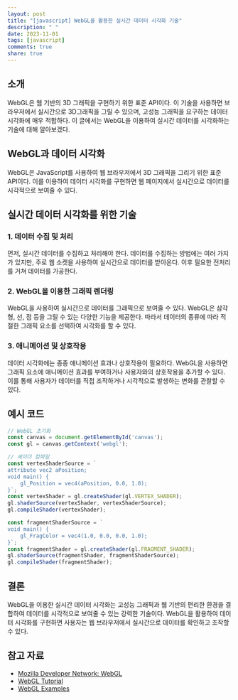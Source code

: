 ```yaml
---
layout: post
title: "[javascript] WebGL을 활용한 실시간 데이터 시각화 기술"
description: " "
date: 2023-11-01
tags: [javascript]
comments: true
share: true
---
```


## 소개
WebGL은 웹 기반의 3D 그래픽을 구현하기 위한 표준 API이다. 이 기술을 사용하면 브라우저에서 실시간으로 3D그래픽을 그릴 수 있으며, 고성능 그래픽을 요구하는 데이터 시각화에 매우 적합하다. 이 글에서는 WebGL을 이용하여 실시간 데이터를 시각화하는 기술에 대해 알아보겠다.

## WebGL과 데이터 시각화
WebGL은 JavaScript를 사용하여 웹 브라우저에서 3D 그래픽을 그리기 위한 표준 API이다. 이를 이용하여 데이터 시각화를 구현하면 웹 페이지에서 실시간으로 데이터를 시각적으로 보여줄 수 있다.

## 실시간 데이터 시각화를 위한 기술
### 1. 데이터 수집 및 처리
먼저, 실시간 데이터를 수집하고 처리해야 한다. 데이터를 수집하는 방법에는 여러 가지가 있지만, 주로 웹 소켓을 사용하여 실시간으로 데이터를 받아온다. 이후 필요한 전처리를 거쳐 데이터를 가공한다.

### 2. WebGL을 이용한 그래픽 렌더링
WebGL을 사용하여 실시간으로 데이터를 그래픽으로 보여줄 수 있다. WebGL은 삼각형, 선, 점 등을 그릴 수 있는 다양한 기능을 제공한다. 따라서 데이터의 종류에 따라 적절한 그래픽 요소를 선택하여 시각화를 할 수 있다.

### 3. 애니메이션 및 상호작용
데이터 시각화에는 종종 애니메이션 효과나 상호작용이 필요하다. WebGL을 사용하면 그래픽 요소에 애니메이션 효과를 부여하거나 사용자와의 상호작용을 추가할 수 있다. 이를 통해 사용자가 데이터를 직접 조작하거나 시각적으로 발생하는 변화를 관찰할 수 있다.

## 예시 코드
```javascript
// WebGL 초기화
const canvas = document.getElementById('canvas');
const gl = canvas.getContext('webgl');

// 셰이더 컴파일
const vertexShaderSource = `
attribute vec2 aPosition;
void main() {
    gl_Position = vec4(aPosition, 0.0, 1.0);
}`;
const vertexShader = gl.createShader(gl.VERTEX_SHADER);
gl.shaderSource(vertexShader, vertexShaderSource);
gl.compileShader(vertexShader);

const fragmentShaderSource = `
void main() {
    gl_FragColor = vec4(1.0, 0.0, 0.0, 1.0);
}`;
const fragmentShader = gl.createShader(gl.FRAGMENT_SHADER);
gl.shaderSource(fragmentShader, fragmentShaderSource);
gl.compileShader(fragmentShader);
```


## 결론
WebGL을 이용한 실시간 데이터 시각화는 고성능 그래픽과 웹 기반의 편리한 환경을 결합하여 데이터를 시각적으로 보여줄 수 있는 강력한 기술이다. WebGL을 활용하여 데이터 시각화를 구현하면 사용자는 웹 브라우저에서 실시간으로 데이터를 확인하고 조작할 수 있다.

## 참고 자료
- [Mozilla Developer Network: WebGL](https://developer.mozilla.org/en-US/docs/Web/API/WebGL_API)
- [WebGL Tutorial](https://webglfundamentals.org/)
- [WebGL Examples](https://threejs.org/examples/)